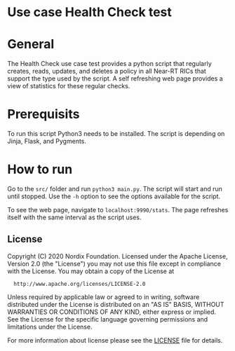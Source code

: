 # Use case Health Check test
# General

The Health Check use case test provides a python script that regularly creates, reads, updates, and deletes a policy
in all Near-RT RICs that support the type used by the script. A self refreshing web page provides a view of statistics
for these regular checks.

# Prerequisits
To run this script Python3 needs to be installed. The script is depending on Jinja, Flask, and Pygments.

# How to run
Go to the `src/` folder and run `python3 main.py`. The script will start and run until stopped. Use the `-h` option to
see the options available for the script.

To see the web page, navigate to `localhost:9990/stats`. The page refreshes itself with the same interval as the script
uses.

## License

Copyright (C) 2020 Nordix Foundation.
Licensed under the Apache License, Version 2.0 (the "License")
you may not use this file except in compliance with the License.
You may obtain a copy of the License at

      http://www.apache.org/licenses/LICENSE-2.0

Unless required by applicable law or agreed to in writing, software
distributed under the License is distributed on an "AS IS" BASIS,
WITHOUT WARRANTIES OR CONDITIONS OF ANY KIND, either express or implied.
See the License for the specific language governing permissions and
limitations under the License.

For more information about license please see the [LICENSE](LICENSE.txt) file for details.

